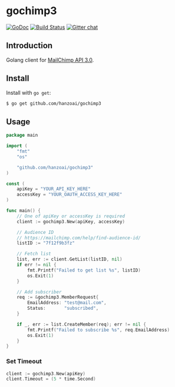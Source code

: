 # gochimp3
[![GoDoc][godoc-img]][godoc-url] [![Build Status][travis-img]][travis-url] [![Gitter chat][gitter-img]][gitter-url]

## Introduction
Golang client for [MailChimp API 3.0](http://developer.mailchimp.com/documentation/mailchimp/).

## Install
Install with `go get`:

```bash
$ go get github.com/hanzoai/gochimp3
```

## Usage
```go
package main

import (
	"fmt"
	"os"

	"github.com/hanzoai/gochimp3"
)

const (
	apiKey = "YOUR_API_KEY_HERE"
	accessKey = "YOUR_OAUTH_ACCESS_KEY_HERE"
)

func main() {
	// One of apiKey or accessKey is required
	client := gochimp3.New(apiKey, accessKey)

	// Audience ID
	// https://mailchimp.com/help/find-audience-id/
	listID := "7f12f9b3fz"

	// Fetch list
	list, err := client.GetList(listID, nil)
	if err != nil {
		fmt.Printf("Failed to get list %s", listID)
		os.Exit(1)
	}

	// Add subscriber
	req := &gochimp3.MemberRequest{
		EmailAddress: "test@mail.com",
		Status:       "subscribed",
	}

	if _, err := list.CreateMember(req); err != nil {
		fmt.Printf("Failed to subscribe %s", req.EmailAddress)
		os.Exit(1)
	}
}
```

### Set Timeout
``` go
client := gochimp3.New(apiKey)
client.Timeout = (5 * time.Second)
```

[godoc-img]:      https://godoc.org/github.com/hanzoai/gochimp3?status.svg
[godoc-url]:      https://godoc.org/github.com/hanzoai/gochimp3
[travis-img]:     https://img.shields.io/travis/hanzoai/gochimp3.svg
[travis-url]:     https://travis-ci.org/hanzoai/gochimp3
[gitter-img]:     https://badges.gitter.im/join-chat.svg
[gitter-url]:     https://gitter.im/hanzoai/chat

<!-- not used -->
[coveralls-img]:    https://coveralls.io/repos/hanzoai/gochimp3/badge.svg?branch=master&service=github
[coveralls-url]:    https://coveralls.io/github/hanzoai/gochimp3?branch=master
